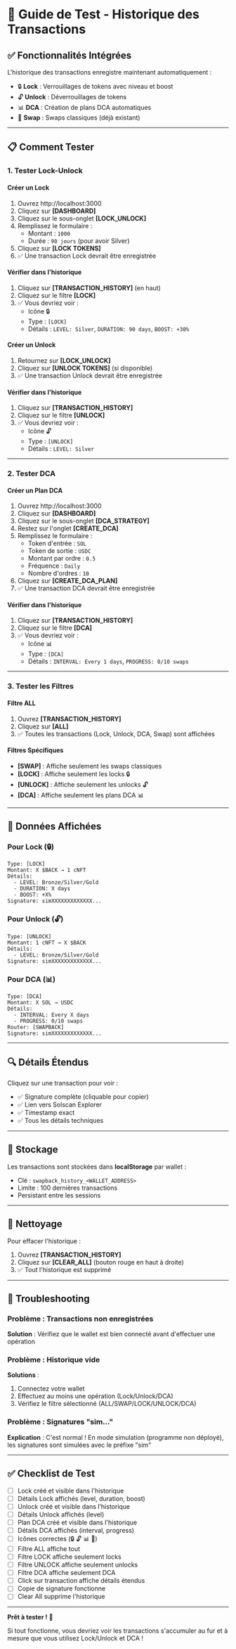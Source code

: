 # 🧪 Guide de Test - Historique des Transactions

## ✅ Fonctionnalités Intégrées

L'historique des transactions enregistre maintenant automatiquement :
- 🔒 **Lock** : Verrouillages de tokens avec niveau et boost
- 🔓 **Unlock** : Déverrouillages de tokens
- 📊 **DCA** : Création de plans DCA automatiques
- 🔄 **Swap** : Swaps classiques (déjà existant)

---

## 📋 Comment Tester

### 1. **Tester Lock-Unlock**

#### Créer un Lock
1. Ouvrez http://localhost:3000
2. Cliquez sur **[DASHBOARD]**
3. Cliquez sur le sous-onglet **[LOCK_UNLOCK]**
4. Remplissez le formulaire :
   - Montant : `1000`
   - Durée : `90 jours` (pour avoir Silver)
5. Cliquez sur **[LOCK TOKENS]**
6. ✅ Une transaction Lock devrait être enregistrée

#### Vérifier dans l'historique
1. Cliquez sur **[TRANSACTION_HISTORY]** (en haut)
2. Cliquez sur le filtre **[LOCK]**
3. ✅ Vous devriez voir :
   - Icône 🔒
   - Type : `[LOCK]`
   - Détails : `LEVEL: Silver`, `DURATION: 90 days`, `BOOST: +30%`

#### Créer un Unlock
1. Retournez sur **[LOCK_UNLOCK]**
2. Cliquez sur **[UNLOCK TOKENS]** (si disponible)
3. ✅ Une transaction Unlock devrait être enregistrée

#### Vérifier dans l'historique
1. Cliquez sur **[TRANSACTION_HISTORY]**
2. Cliquez sur le filtre **[UNLOCK]**
3. ✅ Vous devriez voir :
   - Icône 🔓
   - Type : `[UNLOCK]`
   - Détails : `LEVEL: Silver`

---

### 2. **Tester DCA**

#### Créer un Plan DCA
1. Ouvrez http://localhost:3000
2. Cliquez sur **[DASHBOARD]**
3. Cliquez sur le sous-onglet **[DCA_STRATEGY]**
4. Restez sur l'onglet **[CREATE_DCA]**
5. Remplissez le formulaire :
   - Token d'entrée : `SOL`
   - Token de sortie : `USDC`
   - Montant par ordre : `0.5`
   - Fréquence : `Daily`
   - Nombre d'ordres : `10`
6. Cliquez sur **[CREATE_DCA_PLAN]**
7. ✅ Une transaction DCA devrait être enregistrée

#### Vérifier dans l'historique
1. Cliquez sur **[TRANSACTION_HISTORY]**
2. Cliquez sur le filtre **[DCA]**
3. ✅ Vous devriez voir :
   - Icône 📊
   - Type : `[DCA]`
   - Détails : `INTERVAL: Every 1 days`, `PROGRESS: 0/10 swaps`

---

### 3. **Tester les Filtres**

#### Filtre ALL
1. Ouvrez **[TRANSACTION_HISTORY]**
2. Cliquez sur **[ALL]**
3. ✅ Toutes les transactions (Lock, Unlock, DCA, Swap) sont affichées

#### Filtres Spécifiques
- **[SWAP]** : Affiche seulement les swaps classiques
- **[LOCK]** : Affiche seulement les locks 🔒
- **[UNLOCK]** : Affiche seulement les unlocks 🔓
- **[DCA]** : Affiche seulement les plans DCA 📊

---

## 🎯 Données Affichées

### Pour Lock (🔒)
```
Type: [LOCK]
Montant: X $BACK → 1 cNFT
Détails:
  - LEVEL: Bronze/Silver/Gold
  - DURATION: X days
  - BOOST: +X%
Signature: simXXXXXXXXXXXXX...
```

### Pour Unlock (🔓)
```
Type: [UNLOCK]
Montant: 1 cNFT → X $BACK
Détails:
  - LEVEL: Bronze/Silver/Gold
Signature: simXXXXXXXXXXXXX...
```

### Pour DCA (📊)
```
Type: [DCA]
Montant: X SOL → USDC
Détails:
  - INTERVAL: Every X days
  - PROGRESS: 0/10 swaps
Router: [SWAPBACK]
Signature: simXXXXXXXXXXXXX...
```

---

## 🔍 Détails Étendus

Cliquez sur une transaction pour voir :
- ✅ Signature complète (cliquable pour copier)
- ✅ Lien vers Solscan Explorer
- ✅ Timestamp exact
- ✅ Tous les détails techniques

---

## 💾 Stockage

Les transactions sont stockées dans **localStorage** par wallet :
- Clé : `swapback_history_<WALLET_ADDRESS>`
- Limite : 100 dernières transactions
- Persistant entre les sessions

---

## 🧹 Nettoyage

Pour effacer l'historique :
1. Ouvrez **[TRANSACTION_HISTORY]**
2. Cliquez sur **[CLEAR_ALL]** (bouton rouge en haut à droite)
3. ✅ Tout l'historique est supprimé

---

## 🐛 Troubleshooting

### Problème : Transactions non enregistrées
**Solution** : Vérifiez que le wallet est bien connecté avant d'effectuer une opération

### Problème : Historique vide
**Solutions** :
1. Connectez votre wallet
2. Effectuez au moins une opération (Lock/Unlock/DCA)
3. Vérifiez le filtre sélectionné (ALL/SWAP/LOCK/UNLOCK/DCA)

### Problème : Signatures "sim..."
**Explication** : C'est normal ! En mode simulation (programme non déployé), les signatures sont simulées avec le préfixe "sim"

---

## ✅ Checklist de Test

- [ ] Lock créé et visible dans l'historique
- [ ] Détails Lock affichés (level, duration, boost)
- [ ] Unlock créé et visible dans l'historique
- [ ] Détails Unlock affichés (level)
- [ ] Plan DCA créé et visible dans l'historique
- [ ] Détails DCA affichés (interval, progress)
- [ ] Icônes correctes (🔒 🔓 📊 🔄)
- [ ] Filtre ALL affiche tout
- [ ] Filtre LOCK affiche seulement locks
- [ ] Filtre UNLOCK affiche seulement unlocks
- [ ] Filtre DCA affiche seulement DCA
- [ ] Click sur transaction affiche détails étendus
- [ ] Copie de signature fonctionne
- [ ] Clear All supprime l'historique

---

**Prêt à tester !** 🚀

Si tout fonctionne, vous devriez voir les transactions s'accumuler au fur et à mesure que vous utilisez Lock/Unlock et DCA !

